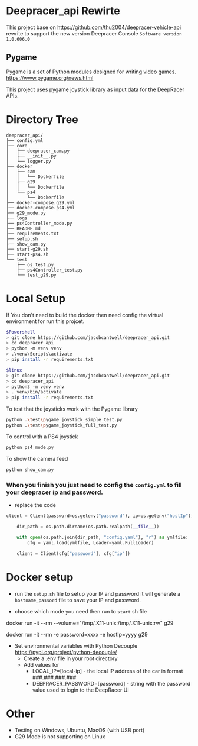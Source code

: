 # Deepracer_api Rewirte
This project base on https://github.com/thu2004/deepracer-vehicle-api rewrite to support the new version Deepracer Console `Software version 1.0.606.0`

## Pygame

Pygame is a set of Python modules designed for writing video games. https://www.pygame.org/news.html

This project uses pygame joystick library as input data for the DeepRacer APIs.

# Directory Tree
```
deepracer_api/
├── config.yml
├── core
│   ├── deepracer_cam.py
│   ├── __init__.py
│   └── logger.py
├── docker
│   ├── cam
│   │   └── Dockerfile
│   ├── g29
│   │   └── Dockerfile
│   └── ps4
│       └── Dockerfile
├── docker-compose.g29.yml
├── docker-compose.ps4.yml
├── g29_mode.py
├── logs
├── ps4Controller_mode.py
├── README.md
├── requirements.txt
├── setup.sh
├── show_cam.py
├── start-g29.sh
├── start-ps4.sh
└── test
    ├── os_test.py
    ├── ps4Controller_test.py
    └── test_g29.py

```
# Local Setup

If You don't need to build the docker then need config the virtual environment for run this projcet.

```bash
$Powershell
> git clone https://github.com/jacobcantwell/deepracer_api.git
> cd deepracer_api
> python -m venv venv
> .\venv\Scripts\activate
> pip install -r requirements.txt
```

```bash
$linux
> git clone https://github.com/jacobcantwell/deepracer_api.git
> cd deepracer_api
> python3 -m venv venv
> . venv/bin/activate
> pip install -r requirements.txt
```

To test that the joysticks work with the Pygame library

```bash
python .\test\pygame_joystick_simple_test.py
python .\test\pygame_joystick_full_test.py
```

To control with a PS4 joystick

```bash
python ps4_mode.py
```

To show the camera feed

```bash
python show_cam.py
```

### When you finish you just need to config the `config.yml` to fill your deepracer ip and password.

- replace the code
```py 
client = Client(password=os.getenv("password"), ip=os.getenv("hostIp"))
```

```py
    dir_path = os.path.dirname(os.path.realpath(__file__))

    with open(os.path.join(dir_path, "config.yaml"), "r") as ymlfile:
        cfg = yaml.load(ymlfile, Loader=yaml.FullLoader)
    
    client = Client(cfg["password"], cfg["ip"])
```

# Docker setup
- run the `setup.sh` file to setup your IP and password it will generate a `hostname_passord` file to save your IP and password.

- choose which mode you need then run to `start` sh file


docker run -it --rm --volume="/tmp/.X11-unix:/tmp/.X11-unix:rw" g29

docker run -it --rm -e password=xxxx -e hostIp=yyyy g29

* Set environmental variables with Python Decouple https://pypi.org/project/python-decouple/
    * Create a .env file in your root directory
    * Add values for
      * LOCAL_IP=[local-ip] - the local IP address of the car in format ###.###.###.###
      * DEEPRACER_PASSWORD=[password] - string with the password value used to login to the DeepRacer UI



# Other
- Testing on Windows, Ubuntu, MacOS (with USB port)
- G29 Mode is not supporting on Linux
